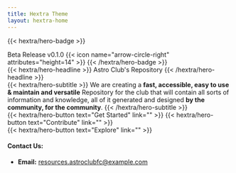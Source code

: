 ```yaml
---
title: Hextra Theme
layout: hextra-home
---
```


{{< hextra/hero-badge >}}
  <div class="hx:w-2 hx:h-2 hx:rounded-full hx:bg-primary-400"></div>
  <span>Beta Release v0.1.0</span>
  {{< icon name="arrow-circle-right" attributes="height=14" >}}
{{< /hextra/hero-badge >}}

<div class="hx:mt-6 hx:mb-6">
{{< hextra/hero-headline >}}
Astro Club's Repository
{{< /hextra/hero-headline >}}
</div>

<div class="hx:mb-12">
{{< hextra/hero-subtitle >}}
We are creating a <b>fast, accessible, easy to use & maintain and versatile</b> Repository for the club that will contain all sorts of information and knowledge, all of it generated and designed <b>by the community, for the community</b>.
{{< /hextra/hero-subtitle >}}
</div>



<!-- Use "&nbsp;<br class="hx:sm:block hx:hidden"/>" to add a line break in headline/title or subtitle -->

<!--The primary(hero) buttons -->

<div class="hx:mb-8">
{{< hextra/hero-button text="Get Started" link="" >}}
{{< hextra/hero-button text="Contribute" link="" >}}
</div>

<div class="hx:mb-4">
{{< hextra/hero-button text="Explore" link="" >}}
</div>

<div class="hx:mt-6"></div>

<!-- Contact Info -->
<div class="hx:text-sm md:hx:text-base hx:leading-relaxed">
  <h4 class="hx:font-semibold hx:text-lg hx:mb-3"><b>Contact Us:</b></h4>
  <ul class="hx:space-y-2">
    <li>
      <span class="hx:text-blue-600 dark:hx:text-blue-400"><b>Email:</b></span>
      <a href="mailto:resources.astroclubfc@example.com" class="hx:text-blue-600 dark:hx:text-blue-400 hover:hx:underline">resources.astroclubfc@example.com</a>
    </li>
<!-- 
  <li>
      <a href="/contact/" class="hx:inline-block hx:mt-1 hx:text-blue-600 dark:hx:text-blue-400 hover:hx:underline">
        <>Contact Form<>
      </a>
   </li> --> 
  </ul>
</div>


<!-- Here is a standard feature and card template with all the features

{{< hextra/feature-grid >}}

  {{< hextra/feature-card
    title=""
    subtitle=""
    class="hx:aspect-auto hx:md:aspect-[1.1/1] hx:max-md:min-h-[340px]"
    image=""
    imageClass="hx:top-[40%] hx:left-[24px] hx:w-[180%] hx:sm:w-[110%] hx:dark:opacity-80"
    style="background: radial-gradient(ellipse at 50% 80%,rgba(194,97,254,0.15),hsla(0,0%,100%,0));"
  >}}

{{< /hextra/feature-grid >}}

{{< cards >}}

  {{< card
        link=""
        title=""
        image=""
        imageStyle="object-fit:cover; aspect-ratio:16/9;"
  >}}

{{< /cards >}}

-->

<!-- Pop up the image in a card to a large view - called Lightbox Modal

<style>
  /* Basic lightbox modal styles */
  .lightbox-modal {
    display: none;
    position: fixed;
    z-index: 9999;
    padding-top: 5vh;
    left: 0;
    top: 0;
    width: 100%;
    height: 100%;
    overflow: auto;
    background-color: rgba(0,0,0,0.9);
  }

  .lightbox-modal img {
    margin: auto;
    display: block;
    max-width: 90%;
    max-height: 80vh;
  }

  .lightbox-modal:target {
    display: block;
  }

  .lightbox-close {
    position: absolute;
    top: 20px;
    right: 40px;
    color: #fff;
    font-size: 40px;
    font-weight: bold;
    text-decoration: none;
  }
</style>

{{< cards >}}
  {{< card
        link="#img1"
        title="Card Template"
        image="https://user-images.githubusercontent.com/5097752/263551418-c403b9a9-a76c-47a6-8466-513d772ef0b7.jpg"
        imageStyle="object-fit:cover; aspect-ratio:16/9;"
  >}}
{{< /cards >}}

Lightbox Modal 

<div id="img1" class="lightbox-modal">
  <a href="#" class="lightbox-close">&times;</a>
  <img src="https://user-images.githubusercontent.com/5097752/263551418-c403b9a9-a76c-47a6-8466-513d772ef0b7.jpg" alt="Full Image" />
</div>

-->

<!-- Giscus Comment Section-->
<script src="https://giscus.app/client.js"
        data-repo="resources-astroclubfc/the-big-bang"
        data-repo-id="R_kgDOPGZz-g"
        data-category="Giscus"
        data-category-id="DIC_kwDOPGZz-s4CsjGC"
        data-mapping="pathname"
        data-strict="0"
        data-reactions-enabled="1"
        data-emit-metadata="0"
        data-input-position="top"
        data-theme="dark"
        data-lang="en"
        data-loading="lazy"
        crossorigin="anonymous"
        async>
</script>

<!--End of the Document-->